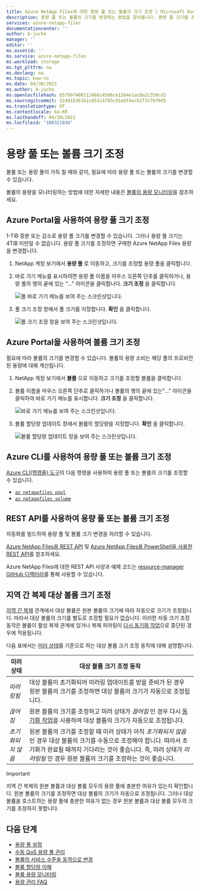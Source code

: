 ```yaml
---
title: Azure NetApp Files에 대한 용량 풀 또는 볼륨의 크기 조정 | Microsoft Docs
description: 용량 풀 또는 볼륨의 크기를 변경하는 방법을 알아봅니다. 용량 풀 크기를 조정하면 구매한 Azure NetApp Files 용량을 변경합니다.
services: azure-netapp-files
documentationcenter: ''
author: b-juche
manager: ''
editor: ''
ms.assetid: ''
ms.service: azure-netapp-files
ms.workload: storage
ms.tgt_pltfrm: na
ms.devlang: na
ms.topic: how-to
ms.date: 04/30/2021
ms.author: b-juche
ms.openlocfilehash: b57997408112466c45d6ce1364e1ac0a2c358cd1
ms.sourcegitcommit: 52491b361b1cd51c4785c91e6f4acb2f3c76f0d5
ms.translationtype: HT
ms.contentlocale: ko-KR
ms.lasthandoff: 04/30/2021
ms.locfileid: "108321036"
---
```

# <a name="resize-a-capacity-pool-or-a-volume"></a>용량 풀 또는 볼륨 크기 조정
볼륨 또는 용량 풀이 가득 찰 때와 같이, 필요에 따라 용량 풀 또는 볼륨의 크기를 변경할 수 있습니다. 

볼륨의 용량을 모니터링하는 방법에 대한 자세한 내용은 [볼륨의 용량 모니터링](monitor-volume-capacity.md)을 참조하세요.

## <a name="resize-the-capacity-pool-using-the-azure-portal"></a>Azure Portal을 사용하여 용량 풀 크기 조정 

1-TiB 증분 또는 감소로 용량 풀 크기를 변경할 수 있습니다. 그러나 용량 풀 크기는 4TiB 미만일 수 없습니다. 용량 풀 크기를 조정하면 구매한 Azure NetApp Files 용량을 변경합니다.

1. NetApp 계정 보기에서 **용량 풀** 로 이동하고, 크기를 조정할 용량 풀을 클릭합니다.
2. 바로 가기 메뉴를 표시하려면 용량 풀 이름을 마우스 오른쪽 단추를 클릭하거나, 용량 풀의 행의 끝에 있는 "…" 아이콘을 클릭합니다. **크기 조정** 을 클릭합니다. 

    ![풀 바로 가기 메뉴를 보여 주는 스크린샷입니다.](../media/azure-netapp-files/resize-pool-context-menu.png)  

3. 풀 크기 조정 창에서 풀 크기를 지정합니다.  **확인** 을 클릭합니다.

    ![풀 크기 조정 창을 보여 주는 스크린샷입니다.](../media/azure-netapp-files/resize-pool-window.png) 

## <a name="resize-a-volume-using-the-azure-portal"></a>Azure Portal을 사용하여 볼륨 크기 조정

필요에 따라 볼륨의 크기를 변경할 수 있습니다. 볼륨의 용량 소비는 해당 풀의 프로비전된 용량에 대해 계산됩니다.

1. NetApp 계정 보기에서 **볼륨** 으로 이동하고 크기를 조정할 볼륨을 클릭합니다.
2. 볼륨 이름을 마우스 오른쪽 단추로 클릭하거나 볼륨의 행의 끝에 있는"…" 아이콘을 클릭하여 바로 가기 메뉴를 표시합니다. **크기 조정** 을 클릭합니다.

    ![바로 가기 메뉴를 보여 주는 스크린샷입니다.](../media/azure-netapp-files/resize-volume-context-menu.png) 
    
3. 볼륨 할당량 업데이트 창에서 볼륨의 할당량을 지정합니다. **확인** 을 클릭합니다.   

    ![볼륨 할당량 업데이트 창을 보여 주는 스크린샷입니다.](../media/azure-netapp-files/resize-volume-quota-window.png) 

## <a name="resizing-the-capacity-pool-or-a-volume-using-azure-cli"></a>Azure CLI를 사용하여 용량 풀 또는 볼륨 크기 조정  

[Azure CLI(명령줄) 도구](azure-netapp-files-sdk-cli.md)의 다음 명령을 사용하여 용량 풀 또는 볼륨의 크기를 조정할 수 있습니다.

* [`az netappfiles pool`](/cli/azure/netappfiles/pool?preserve-view=true&view=azure-cli-latest)
* [`az netappfiles volume`](/cli/azure/netappfiles/volume?preserve-view=true&view=azure-cli-latest)

## <a name="resizing-the-capacity-pool-or-a-volume-using-rest-api"></a>REST API를 사용하여 용량 풀 또는 볼륨 크기 조정

자동화를 빌드하여 용량 풀 및 볼륨 크기 변경을 처리할 수 있습니다.   

[Azure NetApp Files용 REST API](azure-netapp-files-develop-with-rest-api.md) 및 [Azure NetApp Files용 PowerShell을 사용한 REST API](develop-rest-api-powershell.md)를 참조하세요. 

Azure NetApp Files에 대한 REST API 사양과 예제 코드는 [resource-manager GitHub 디렉터리](https://github.com/Azure/azure-rest-api-specs/tree/master/specification/netapp/resource-manager/Microsoft.NetApp/stable)를 통해 사용할 수 있습니다. 

## <a name="resize-a-cross-region-replication-destination-volume"></a>지역 간 복제 대상 볼륨 크기 조정 

[지역 간 복제](cross-region-replication-introduction.md) 관계에서 대상 볼륨은 원본 볼륨의 크기에 따라 자동으로 크기가 조정됩니다. 따라서 대상 볼륨의 크기를 별도로 조정할 필요가 없습니다. 이러한 자동 크기 조정 동작은 볼륨이 활성 복제 관계에 있거나 복제 피어링이 [다시 동기화 작업](cross-region-replication-manage-disaster-recovery.md#resync-replication)으로 중단된 경우에 적용됩니다. 

다음 표에서는 [미러 상태](cross-region-replication-display-health-status.md)를 기준으로 하는 대상 볼륨 크기 조정 동작에 대해 설명합니다.

|  미러 상태  | 대상 볼륨 크기 조정 동작 |
|-|-|
| *미러링됨* | 대상 볼륨이 초기화되어 미러링 업데이트를 받을 준비가 된 경우 원본 볼륨의 크기를 조정하면 대상 볼륨의 크기가 자동으로 조정됩니다. |
| *끊어짐* | 원본 볼륨의 크기를 조정하고 미러 상태가 *끊어짐* 인 경우 다시 [동기화 작업](cross-region-replication-manage-disaster-recovery.md#resync-replication)을 사용하여 대상 볼륨의 크기가 자동으로 조정됩니다.  |
| *초기화되지 않음* | 원본 볼륨의 크기를 조정할 때 미러 상태가 아직 *초기화되지 않음* 인 경우 대상 볼륨의 크기를 수동으로 조정해야 합니다. 따라서 초기화가 완료될 때까지 기다리는 것이 좋습니다. 즉, 미러 상태가 *미러링됨* 인 경우 원본 볼륨의 크기를 조정하는 것이 좋습니다. | 

> [!IMPORTANT]
> 지역 간 복제의 원본 볼륨과 대상 볼륨 모두의 용량 풀에 충분한 여유가 있는지 확인합니다. 원본 볼륨의 크기를 조정하면 대상 볼륨의 크기가 자동으로 조정됩니다. 그러나 대상 볼륨을 호스트하는 용량 풀에 충분한 여유가 없는 경우 원본 볼륨과 대상 볼륨 모두의 크기를 조정하지 못합니다.

## <a name="next-steps"></a>다음 단계

- [용량 풀 설정](azure-netapp-files-set-up-capacity-pool.md)
- [수동 QoS 용량 풀 관리](manage-manual-qos-capacity-pool.md)
- [볼륨의 서비스 수준을 동적으로 변경](dynamic-change-volume-service-level.md) 
- [볼륨 할당량 이해](volume-quota-introduction.md)
- [볼륨 용량 모니터링](monitor-volume-capacity.md)
- [용량 관리 FAQ](azure-netapp-files-faqs.md#capacity-management-faqs)
